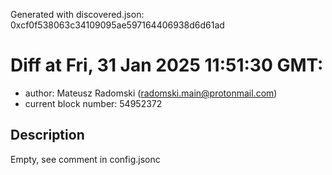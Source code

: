 Generated with discovered.json: 0xcf0f538063c34109095ae597164406938d6d61ad

# Diff at Fri, 31 Jan 2025 11:51:30 GMT:

- author: Mateusz Radomski (<radomski.main@protonmail.com>)
- current block number: 54952372

## Description

Empty, see comment in config.jsonc
